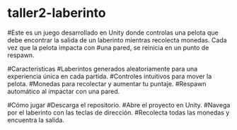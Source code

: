 ﻿# taller2-laberinto
#Este es un juego desarrollado en Unity donde controlas una pelota que debe encontrar la salida de un laberinto mientras recolecta monedas. Cada vez que la pelota impacta con #una pared, se reinicia en un punto de respawn.

#Características
#Laberintos generados aleatoriamente para una experiencia única en cada partida.
#Controles intuitivos para mover la pelota.
#Monedas para recolectar y aumentar tu puntaje.
#Respawn automático al impactar con una pared.

#Cómo jugar
#Descarga el repositorio.
#Abre el proyecto en Unity.
#Navega por el laberinto con las teclas de dirección.
#Recolecta todas las monedas y encuentra la salida.
